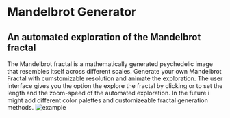 # Mandelbrot Generator
## An automated exploration of the Mandelbrot fractal
The Mandelbrot fractal is a mathematically generated psychedelic image that resembles itself across different scales. Generate your own Mandelbrot Fractal with cumstomizable resolution and animate the exploration. The user interface gives you the option the explore the fractal by clicking or to set the length and the zoom-speed of the automated exploration. In the future i might add different color palettes and customizeable fractal generation methods.
![example](https://github.com/wmahler/Mandelbrot/blob/main/screenshots.png)
